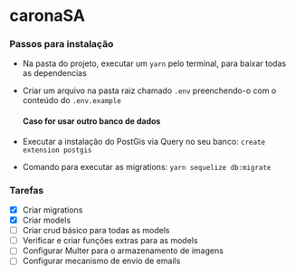 # caronaSA

### Passos para instalação

- Na pasta do projeto, executar um `yarn` pelo terminal, para baixar todas as dependencias
- Criar um arquivo na pasta raiz chamado `.env` preenchendo-o com o conteúdo do `.env.example`

  #### Caso for usar outro banco de dados

- Executar a instalação do PostGis via Query no seu banco: `create extension postgis`
- Comando para executar as migrations: `yarn sequelize db:migrate`

### Tarefas

- [x] Criar migrations
- [x] Criar models
- [ ] Criar crud básico para todas as models
- [ ] Verificar e criar funções extras para as models
- [ ] Configurar Multer para o armazenamento de imagens
- [ ] Configurar mecanismo de envio de emails

